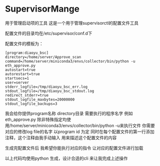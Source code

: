 # SupervisorMange
用于管理启动项的工具
这是一个用于管理supervisorctl的配置文件工具

配置文件的目录均在/etc/supervisor/conf.d下

配置文件的模板为：
```
[program:diaoyu_bsc]
directory=/home/server/Approve_scan
command=/home/server/miniconda3/envs/collector/bin/python -u eth_approve.py
autostart=true
autorestart=true
startsecs=1
user=server
stderr_logfile=/tmp/diaoyu_bsc_err.log
stdout_logfile=/tmp/diaoyu_bsc_stdout.log
redirect_stderr=true
stdout_logfile_maxbytes=20000000
stdout_logfile_backups=3
```

我会给你提供program名称 directory目录 需要执行的程序名字 例如eth_approve.py 除非特殊指定均使用/home/server/miniconda3/envs/collector/bin/python -u来执行文件
你需要对应的修改log file的名字 以program id 为定
同时在每个配置文件的第一行添加注释，这个注释由我手动输入 用来描述这个配置文件的内容

生成完配置文件后 我希望你能执行对应的指令 让对应的配置文件进行加载

以上代码均使用python 生成，设计合适的cli 来让我完成上述操作